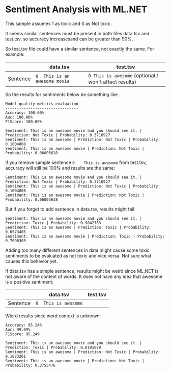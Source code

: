 # Sentiment Analysis with ML.NET

This sample assumes 1 as toxic and 0 as Not toxic.

It seems similar sentences must be present in both files data.tsv and test.tsv, so accuracy increasesand can be greater than 90%.

So test.tsv file could have a similar sentence, not exactly the same. For example:

|         | data.tsv                       | test.tsv            |
|---------| ------------------------------ | ------------------- |
|Sentence | `0	This is an awesome movie`  | `0	This is awesome` (optional / won´t affect results) |

So the results for sentiments below be something like

```
Model quality metrics evaluation
--------------------------------
Accuracy: 100.00%
Auc: 100.00%
F1Score: 100.00%

Sentiment: This is an awesome movie and you should see it. | Prediction: Not Toxic | Probability: 0.3716927
Sentiment: This is an awesome | Prediction: Not Toxic | Probability: 0.1004808
Sentiment: This is an awesome movie | Prediction: Not Toxic | Probability: 0.06005618
```

If you remove sample sentence `0	This is awesome` from test.tsv, accuracy will still be 100% and results are the same:
```
Sentiment: This is an awesome movie and you should see it. | Prediction: Not Toxic | Probability: 0.3716927
Sentiment: This is an awesome | Prediction: Not Toxic | Probability: 0.1004808
Sentiment: This is an awesome movie | Prediction: Not Toxic | Probability: 0.06005618
```

But if you forget to add sentence in data.tsv, results might fail
```
Sentiment: This is an awesome movie and you should see it. | Prediction: Toxic | Probability: 0.9042763
Sentiment: This is an awesome | Prediction: Toxic | Probability: 0.6573405
Sentiment: This is an awesome movie | Prediction: Toxic | Probability: 0.7090305
```
Adding too many different sentences in data might cause some toxic sentiments to be evaluated as not toxic and vice versa. Not sure what causes this behavior yet.

If data.tsv has a simple sentence, results might be weird since ML.NET is not aware of the context of words. It does not have any idea that awesome is a positive sentiment:

|         | data.tsv                       | test.tsv            |
|---------| ------------------------------ | ------------------- |
|Sentence | `0	This is awesome`           |                     |


Wierd results since word context is unknown:
```
Accuracy: 95.24%
Auc: 99.09%
F1Score: 95.24%

Sentiment: This is an awesome movie and you should see it. | Prediction: Toxic | Probability: 0.8191079
Sentiment: This is an awesome | Prediction: Not Toxic | Probability: 0.1673261
Sentiment: This is an awesome movie | Prediction: Not Toxic | Probability: 0.3755476
```
